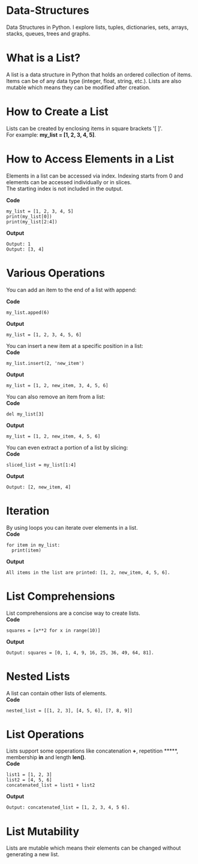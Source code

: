 # Data-Structures
Data Structures in Python. I explore lists, tuples, dictionaries, sets, arrays, stacks, queues, trees and graphs.

# What is a List?
A list is a data structure in Python that holds an ordered collection of items. Items can be of any data type (integer, float, string, etc.). Lists are also mutable which means they can be modified after creation.

# How to Create a List
Lists can be created by enclosing items in square brackets '[ ]'.  
For example: **my_list = [1, 2, 3, 4, 5]**.

# How to Access Elements in a List
Elements in a list can be accessed via index. Indexing starts from 0 and elements can be accessed individually or in slices.  
The starting index is not included in the output.

**Code**  
```
my_list = [1, 2, 3, 4, 5]
print(my_list[0])
print(my_list[2:4])
```
**Output**  
```
Output: 1
Output: [3, 4]
```

# Various Operations
You can add an item to the end of a list with append:  

**Code**  
```
my_list.apped(6)
```

**Output** 
```
my_list = [1, 2, 3, 4, 5, 6]
```

You can insert a new item at a specific position in a list:  
**Code**  
```
my_list.insert(2, 'new_item')
```
**Output**  
```
my_list = [1, 2, new_item, 3, 4, 5, 6]
```

You can also remove an item from a list:  
**Code**
```
del my_list[3]
```
**Output**  
```
my_list = [1, 2, new_item, 4, 5, 6]
```

You can even extract a portion of a list by slicing:  
**Code**  
```
sliced_list = my_list[1:4]
```
**Output**  
```
Output: [2, new_item, 4]
```

# Iteration
By using loops you can iterate over elements in a list.  
**Code**
```
for item in my_list:
  print(item)
```  
**Output**
```
All items in the list are printed: [1, 2, new_item, 4, 5, 6].
```

# List Comprehensions
List comprehensions are a concise way to create lists.  
**Code**
```
squares = [x**2 for x in range(10)]
```
**Output**  
```
Output: squares = [0, 1, 4, 9, 16, 25, 36, 49, 64, 81].
```

# Nested Lists
A list can contain other lists of elements.  
**Code**  
```
nested_list = [[1, 2, 3], [4, 5, 6], [7, 8, 9]]
```

# List Operations
Lists support some opperations like concatenation **+**, repetition *****, membership **in** and length **len()**.  
**Code**  
```
list1 = [1, 2, 3]
list2 = [4, 5, 6]
concatenated_list = list1 + list2
```
**Output**  
```
Output: concatenated_list = [1, 2, 3, 4, 5 6].
```

# List Mutability
Lists are mutable which means their elements can be changed without generating a new list.
